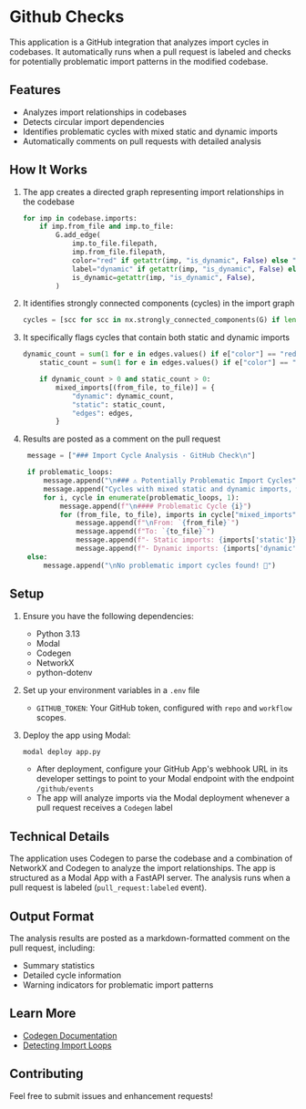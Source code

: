 # Github Checks

This application is a GitHub integration that analyzes import cycles in codebases. It automatically runs when a pull request is labeled and checks for potentially problematic import patterns in the modified codebase.

## Features

- Analyzes import relationships in codebases
- Detects circular import dependencies
- Identifies problematic cycles with mixed static and dynamic imports
- Automatically comments on pull requests with detailed analysis

## How It Works

1. The app creates a directed graph representing import relationships in the codebase

   ```python
   for imp in codebase.imports:
       if imp.from_file and imp.to_file:
           G.add_edge(
               imp.to_file.filepath,
               imp.from_file.filepath,
               color="red" if getattr(imp, "is_dynamic", False) else "black",
               label="dynamic" if getattr(imp, "is_dynamic", False) else "static",
               is_dynamic=getattr(imp, "is_dynamic", False),
           )
   ```

1. It identifies strongly connected components (cycles) in the import graph

   ```python
   cycles = [scc for scc in nx.strongly_connected_components(G) if len(scc) > 1]
   ```

1. It specifically flags cycles that contain both static and dynamic imports

   ```python
   dynamic_count = sum(1 for e in edges.values() if e["color"] == "red")
       static_count = sum(1 for e in edges.values() if e["color"] == "black")

       if dynamic_count > 0 and static_count > 0:
           mixed_imports[(from_file, to_file)] = {
               "dynamic": dynamic_count,
               "static": static_count,
               "edges": edges,
           }
   ```

1. Results are posted as a comment on the pull request

   ```python
    message = ["### Import Cycle Analysis - GitHub Check\n"]

    if problematic_loops:
        message.append("\n### ⚠️ Potentially Problematic Import Cycles")
        message.append("Cycles with mixed static and dynamic imports, which might recquire attention.")
        for i, cycle in enumerate(problematic_loops, 1):
            message.append(f"\n#### Problematic Cycle {i}")
            for (from_file, to_file), imports in cycle["mixed_imports"].items():
                message.append(f"\nFrom: `{from_file}`")
                message.append(f"To: `{to_file}`")
                message.append(f"- Static imports: {imports['static']}")
                message.append(f"- Dynamic imports: {imports['dynamic']}")
    else:
        message.append("\nNo problematic import cycles found! 🎉")
   ```

## Setup

1. Ensure you have the following dependencies:

   - Python 3.13
   - Modal
   - Codegen
   - NetworkX
   - python-dotenv

1. Set up your environment variables in a `.env` file

   - `GITHUB_TOKEN`: Your GitHub token, configured with `repo` and `workflow` scopes.

1. Deploy the app using Modal:

   ```bash
   modal deploy app.py
   ```

   - After deployment, configure your GitHub App's webhook URL in its developer settings to point to your Modal endpoint with the endpoint `/github/events`
   - The app will analyze imports via the Modal deployment whenever a pull request receives a `Codegen` label

## Technical Details

The application uses Codegen to parse the codebase and a combination of NetworkX and Codegen to analyze the import relationships. The app is structured as a Modal App with a FastAPI server.
The analysis runs when a pull request is labeled (`pull_request:labeled` event).

## Output Format

The analysis results are posted as a markdown-formatted comment on the pull request, including:

- Summary statistics
- Detailed cycle information
- Warning indicators for problematic import patterns

## Learn More

- [Codegen Documentation](https://docs.codegen.com)
- [Detecting Import Loops](https://docs.codegen.com/blog/fixing-import-loops)

## Contributing

Feel free to submit issues and enhancement requests!
